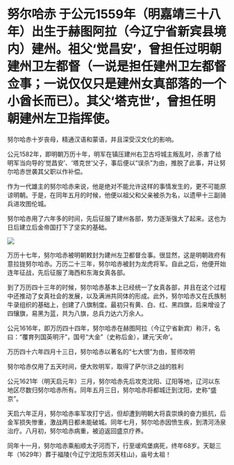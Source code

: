 # 努尔哈赤 于公元1559年（明嘉靖三十八年）出生于赫图阿拉（今辽宁省新宾县境内）建州。祖父‘觉昌安’，曾担任过明朝建州卫左都督（一说是担任建州卫左都督佥事；一说仅仅只是建州女真部落的一个小酋长而已）。其父‘塔克世’，曾担任明朝建州左卫指挥使。

努尔哈赤十岁丧母，精通汉语和蒙语，并且深受汉文化的影响。

公元1582年，即明朝万历十年，明军在镇压建州右卫古埒城主叛乱时，杀害了给明军当向导的‘觉昌安’、‘塔克世’父子，事后便以“误杀”为由，推脱了此事，并让努尔哈赤世袭其父职以作补偿。

作为一代雄主的努尔哈赤来说，他是绝对不能允许这样的事情发生的，更不可能原谅明朝。于是，在同年五月的时候，他便以祖父和父亲被杀为名，以遗甲十三副骑兵进攻图伦城。

努尔哈赤用了六年多的时间，先后征服了建州各部，势力逐渐强大了起来。这也为日后建立后金帝国打下了坚实的基础。

![](https://pics2.baidu.com/feed/bd3eb13533fa828b4aacfc623269e032960a5a25.jpeg@f_auto?token=47175f0e54abd8d4ee95d27c0db0979e)

万历十七年，努尔哈赤被明朝敕封为建州左卫都督佥事。很显然，这是明朝政府有意拉拢努尔哈赤。万历二十三年，努尔哈赤被封为龙虎将军。自此之后，他便开始连年征战，先后征服了海西和东海女真各部。

到了万历四十三年的时候，努尔哈赤基本上已经统一了女真各部，并且在这个过程中还推动了女真社会的发展，以及满洲共同体的形成。此外，努尔哈赤又在氏族制牛录组织的基础上，创建了八旗制度。最初只有黄、白、红、黑四旗，后来增设了四镶旗，易黑为蓝，共为八旗，总兵力达六万余人。

公元1616年，即万历四十四年，努尔哈赤在赫图阿拉（今辽宁省新宾）称汗，名曰：“覆育列国英明汗”，国号“大金”（史称后金），建元‘天命’。

万历四十六年四月十三日，努尔哈赤以著名的“七大恨”为由，誓师攻明

努尔哈赤仅用了五天时间，便大败明军，取得了萨尔浒之战的胜利

公元1621年（明天启元年）三月，努尔哈赤先后攻克沈阳、辽阳等地，辽河以东地区尽数归努尔哈赤所有。同年五月三日，努尔哈赤将都城迁到沈阳，史称“盛京”。

天启六年正月，努尔哈赤率军攻打宁远，但却遭到明朝大将袁崇焕的奋力抵抗，后金军损失惨重，激战两日都未能破城。同年七月，努尔哈赤因愤生疾，到清河汤泉治疗。八月初，努尔哈赤病重，被迫返回盛京疗养。

同年十一月，努尔哈赤乘船顺太子河而下，行至叆鸡堡病死，终年68岁。天聪三年（1629年）葬于福陵(今辽宁沈阳东郊天柱山)，庙号太祖！
